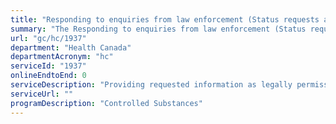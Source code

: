 ```yaml
---
title: "Responding to enquiries from law enforcement (Status requests and Production Orders)"
summary: "The Responding to enquiries from law enforcement (Status requests and Production Orders) service from Health Canada is not available end-to-end online, according to the GC Service Inventory."
url: "gc/hc/1937"
department: "Health Canada"
departmentAcronym: "hc"
serviceId: "1937"
onlineEndtoEnd: 0
serviceDescription: "Providing requested information as legally permissible to law enforcement about regulated parties and their activities with CDSA-regulated products. (CSCB)"
serviceUrl: ""
programDescription: "Controlled Substances"
---
```

